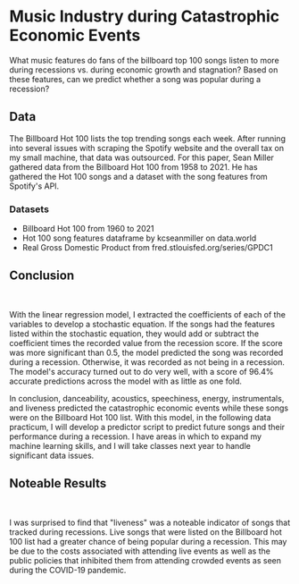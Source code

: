 <h1> Music Industry during Catastrophic Economic Events </h1>
<p>What music features do fans of the billboard top 100 songs listen to more during recessions vs. during economic growth and stagnation? Based on these features, can we predict whether a song was popular during a recession?</p>

<h2>Data</h2>
<p>The Billboard Hot 100 lists the top trending songs each week. After running into several issues with scraping the Spotify website and the overall tax on my small machine, that data was outsourced. For this paper, Sean Miller gathered data from the Billboard Hot 100 from 1958 to 2021. He has gathered the Hot 100 songs and a dataset with the song features from Spotify's API.</p>

<h3>Datasets</h3>
<ul>
 <li> Billboard Hot 100 from 1960 to 2021</li>
 <li> Hot 100 song features dataframe by kcseanmiller on data.world</li>
 <li> Real Gross Domestic Product from fred.stlouisfed.org/series/GPDC1</li>
 </ul>

<h2>Conclusion</h2>
<br>
<p>With the linear regression model, I extracted the coefficients of each of the variables to develop a stochastic equation. If the songs had the features listed within the stochastic equation, they would add or subtract the coefficient times the recorded value from the recession score. If the score was more significant than 0.5, the model predicted the song was recorded during a recession. Otherwise, it was recorded as not being in a recession. The model's accuracy turned out to do very well, with a score of 96.4% accurate predictions across the model with as little as one fold.</p>
<p>In conclusion, danceability, acoustics, speechiness, energy, instrumentals, and liveness predicted the catastrophic economic events while these songs were on the Billboard Hot 100 list. With this model, in the following data practicum, I will develop a predictor script to predict future songs and their performance during a recession. I have areas in which to expand my machine learning skills, and I will take classes next year to handle significant data issues. </p>

<h2>Noteable Results</h2>
<br>
<p>I was surprised to find that "liveness" was a noteable indicator of songs that tracked during recessions. Live songs that were listed on the Billboard hot 100 list had a greater chance of being popular during a recession. This may be due to the costs associated with attending live events as well as the public policies that inhibited them from attending crowded events as seen during the COVID-19 pandemic.</p>
